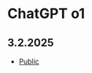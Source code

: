 # ChatGPT o1

## 3.2.2025

- [Public](https://chatgpt.com/share/e/67a101b2-8d5c-800b-b242-ed2796a5353d)

<!-- https://chatgpt.com/c/67a0f7ea-a994-800b-ac6d-d95de8e0999c -->
